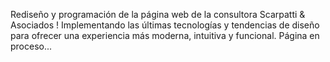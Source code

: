 Rediseño y programación de la página web de la consultora Scarpatti & Asociados ! Implementando las últimas tecnologías y tendencias de diseño para ofrecer una experiencia más moderna, intuitiva y funcional. Página en proceso...
